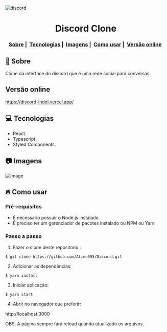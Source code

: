 ![discord](https://user-images.githubusercontent.com/56769013/103671793-29b04180-4f5a-11eb-964d-80bcb7a1e586.png)

<h1 align="center">
Discord Clone
</h1>
<h3 align="center">
  <a href="#dog-sobre">Sobre</a>&nbsp;|&nbsp;
  <a href="#computer-tecnologias">Tecnologias</a>&nbsp;|&nbsp;
  <a href="#camera-imagens">Imagens</a>&nbsp;|&nbsp;
  <a href="#fire-como-usar">Como usar</a>&nbsp;|&nbsp;
  <a href="#versao-online">Versão online</a>&nbsp;
</h3>

## :dog: Sobre
Clone da interface do discord que é uma rede social para conversas. 

## Versão online
https://discord-indol.vercel.app/  

## :computer: Tecnologias

- React. 
- Typescript.   
- Styled Components.  

## :camera: Imagens
![image](https://user-images.githubusercontent.com/56769013/103671897-4d738780-4f5a-11eb-87c0-d78146cbebb2.png)  

## :fire: Como usar

### Pré-requisitos

  - É necessario possuir o Node.js instalado
  - É preciso ter um gerenciador de pacotes instalado ou NPM ou Yarn
 
### Passo a passo

1. Fazer o clone deste repositorio :
````
$ git clone https://github.com/Aline595/Discord.git
````

2. Adicionar as dependências:
````
$ yarn install
````

3. Iniciar aplicação:
````
$ yarn start
````

4. Abrir no navegador que preferir:

 http://localhost:3000  

OBS: A página sempre fará reload quando atualizado os arquivos.<br />


